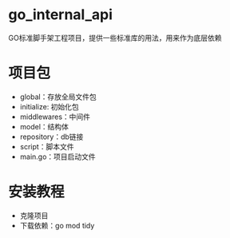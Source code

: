 # go_internal_api
GO标准脚手架工程项目，提供一些标准库的用法，用来作为底层依赖

# 项目包
- global：存放全局文件包
- initialize: 初始化包
- middlewares：中间件
- model：结构体
- repository：db链接
- script：脚本文件
- main.go：项目启动文件

# 安装教程
- 克隆项目
- 下载依赖：go mod tidy
